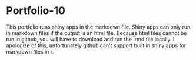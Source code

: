 # Portfolio-10

This portfolio runs shiny apps in the markdown file. Shiny apps can only run in markdown files if the output is an html file. Because html files cannot be run in github, you will have to download and run the .rmd file locally. I apologize of this, unfortunately github can't support built in shiny apps for markdown files in r.
